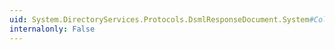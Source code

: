 ```yaml
---
uid: System.DirectoryServices.Protocols.DsmlResponseDocument.System#Collections#ICollection#Count
internalonly: False
---
```

